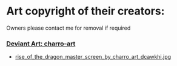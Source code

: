 # Art copyright of their creators:

Owners please contact me for removal if required

### [Deviant Art: charro-art](https://www.deviantart.com/charro-art)
+ [rise_of_the_dragon_master_screen_by_charro_art_dcawkhi.jpg](https://www.deviantart.com/charro-art/art/Rise-of-the-Dragon-Master-Screen-743909814)

<!---
### [Deviant Art: YamaOcre](https://www.deviantart.com/yamaorce)
+ [pathfinders_comm_by_yamaorce_dd0mbzy.jpg](https://www.deviantart.com/yamaorce/art/Pathfinders-comm-787102270)


## [Various - Purchased and licensed freely to the RPG community by Kevin Crawford](https://www.drivethrurpg.com/browse.php?author=Kevin%20Crawford)
+ ScarletHeroesArtPack (see sources directory public/ScarletHeroesArtPack)
+ SilentLegionArtPack (see sources directory public/SilentLegionArtPack)
--->
